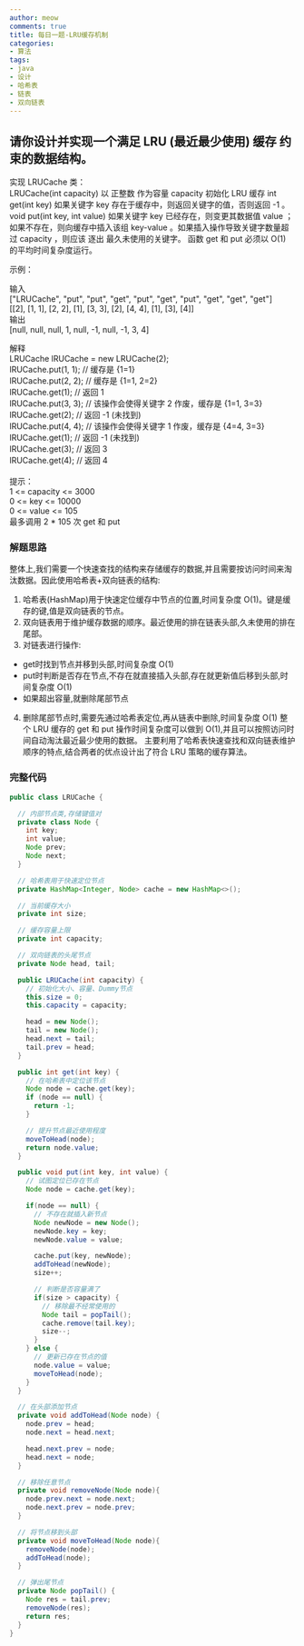 ```yaml
---
author: meow
comments: true
title: 每日一题-LRU缓存机制
categories:
- 算法
tags:
- java
- 设计
- 哈希表
- 链表
- 双向链表
---
```


## 请你设计并实现一个满足 LRU (最近最少使用) 缓存 约束的数据结构。
实现 LRUCache 类：<br>
LRUCache(int capacity) 以 正整数 作为容量 capacity 初始化 LRU 缓存
int get(int key) 如果关键字 key 存在于缓存中，则返回关键字的值，否则返回 -1 。
void put(int key, int value) 如果关键字 key 已经存在，则变更其数据值 value ；如果不存在，则向缓存中插入该组 key-value 。如果插入操作导致关键字数量超过 capacity ，则应该 逐出 最久未使用的关键字。
函数 get 和 put 必须以 O(1) 的平均时间复杂度运行。

示例：

输入<br>
["LRUCache", "put", "put", "get", "put", "get", "put", "get", "get", "get"]<br>
[[2], [1, 1], [2, 2], [1], [3, 3], [2], [4, 4], [1], [3], [4]]<br>
输出<br>
[null, null, null, 1, null, -1, null, -1, 3, 4]<br>

解释<br>
LRUCache lRUCache = new LRUCache(2);<br>
lRUCache.put(1, 1); // 缓存是 {1=1}<br>
lRUCache.put(2, 2); // 缓存是 {1=1, 2=2}<br>
lRUCache.get(1);    // 返回 1<br>
lRUCache.put(3, 3); // 该操作会使得关键字 2 作废，缓存是 {1=1, 3=3}<br>
lRUCache.get(2);    // 返回 -1 (未找到)<br>
lRUCache.put(4, 4); // 该操作会使得关键字 1 作废，缓存是 {4=4, 3=3}<br>
lRUCache.get(1);    // 返回 -1 (未找到)<br>
lRUCache.get(3);    // 返回 3<br>
lRUCache.get(4);    // 返回 4<br>
<br>
提示：<br>
1 <= capacity <= 3000<br>
0 <= key <= 10000<br>
0 <= value <= 105<br>
最多调用 2 * 105 次 get 和 put<br>
### 解题思路
整体上,我们需要一个快速查找的结构来存储缓存的数据,并且需要按访问时间来淘汰数据。因此使用哈希表+双向链表的结构:
1. 哈希表(HashMap)用于快速定位缓存中节点的位置,时间复杂度 O(1)。键是缓存的键,值是双向链表的节点。
2. 双向链表用于维护缓存数据的顺序。最近使用的排在链表头部,久未使用的排在尾部。
3. 对链表进行操作:
- get时找到节点并移到头部,时间复杂度 O(1)
- put时判断是否存在节点,不存在就直接插入头部,存在就更新值后移到头部,时间复杂度 O(1)
- 如果超出容量,就删除尾部节点
4. 删除尾部节点时,需要先通过哈希表定位,再从链表中删除,时间复杂度 O(1)
   整个 LRU 缓存的 get 和 put 操作时间复杂度可以做到 O(1),并且可以按照访问时间自动淘汰最近最少使用的数据。
   主要利用了哈希表快速查找和双向链表维护顺序的特点,结合两者的优点设计出了符合 LRU 策略的缓存算法。

### 完整代码

```java
public class LRUCache {

  // 内部节点类,存储键值对
  private class Node {
    int key;
    int value;
    Node prev;
    Node next;
  }

  // 哈希表用于快速定位节点
  private HashMap<Integer, Node> cache = new HashMap<>();

  // 当前缓存大小
  private int size;

  // 缓存容量上限
  private int capacity;

  // 双向链表的头尾节点
  private Node head, tail;

  public LRUCache(int capacity) {
    // 初始化大小、容量、Dummy节点
    this.size = 0;
    this.capacity = capacity;

    head = new Node();
    tail = new Node();
    head.next = tail;
    tail.prev = head;
  }

  public int get(int key) {
    // 在哈希表中定位该节点
    Node node = cache.get(key);
    if (node == null) {
      return -1;
    }

    // 提升节点最近使用程度
    moveToHead(node);
    return node.value;
  }

  public void put(int key, int value) {
    // 试图定位已存在节点
    Node node = cache.get(key);

    if(node == null) {
      // 不存在就插入新节点
      Node newNode = new Node();
      newNode.key = key;
      newNode.value = value;

      cache.put(key, newNode);
      addToHead(newNode);
      size++;

      // 判断是否容量满了
      if(size > capacity) {
        // 移除最不经常使用的
        Node tail = popTail();
        cache.remove(tail.key);
        size--;
      }
    } else {
      // 更新已存在节点的值
      node.value = value;
      moveToHead(node);
    }
  }

  // 在头部添加节点
  private void addToHead(Node node) {
    node.prev = head;
    node.next = head.next;

    head.next.prev = node;
    head.next = node;
  }

  // 移除任意节点
  private void removeNode(Node node){
    node.prev.next = node.next;
    node.next.prev = node.prev;
  }

  // 将节点移到头部
  private void moveToHead(Node node){
    removeNode(node);
    addToHead(node);
  }

  // 弹出尾节点
  private Node popTail() {
    Node res = tail.prev;
    removeNode(res);
    return res;
  }
}
```


